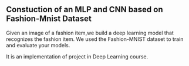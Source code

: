 ## Constuction of an MLP and CNN based on Fashion-Mnist Dataset

 Given an image of a fashion item,we  build a deep learning model that recognizes the fashion item. 
 We used the Fashion-MNIST dataset to train and evaluate your models.

It is an implementation of project in Deep Learning course.

 
